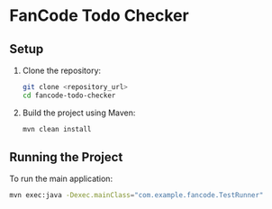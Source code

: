 # FanCode Todo Checker

## Setup

1. Clone the repository:
    ```bash
    git clone <repository_url>
    cd fancode-todo-checker
    ```

2. Build the project using Maven:
    ```bash
    mvn clean install
    ```

## Running the Project

To run the main application:
```bash
mvn exec:java -Dexec.mainClass="com.example.fancode.TestRunner"
